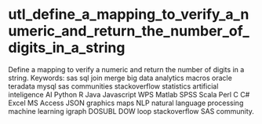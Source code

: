 # utl_define_a_mapping_to_verify_a_numeric_and_return_the_number_of_digits_in_a_string
Define a mapping to verify a numeric and return the number of digits in a string. Keywords: sas sql join merge big data analytics macros oracle teradata mysql sas communities stackoverflow statistics artificial inteligence AI Python R Java Javascript WPS Matlab SPSS Scala Perl C C# Excel MS Access JSON graphics maps NLP natural language processing machine learning igraph DOSUBL DOW loop stackoverflow SAS community.
